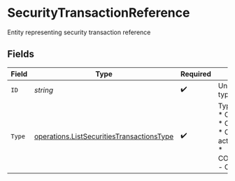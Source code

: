 # SecurityTransactionReference

Entity representing security transaction reference


## Fields

| Field                                                                                                                                                                                | Type                                                                                                                                                                                 | Required                                                                                                                                                                             | Description                                                                                                                                                                          |
| ------------------------------------------------------------------------------------------------------------------------------------------------------------------------------------ | ------------------------------------------------------------------------------------------------------------------------------------------------------------------------------------ | ------------------------------------------------------------------------------------------------------------------------------------------------------------------------------------ | ------------------------------------------------------------------------------------------------------------------------------------------------------------------------------------ |
| `ID`                                                                                                                                                                                 | *string*                                                                                                                                                                             | :heavy_check_mark:                                                                                                                                                                   | Unique identifier for a resource of given type.                                                                                                                                      |
| `Type`                                                                                                                                                                               | [operations.ListSecuritiesTransactionsType](../../models/operations/listsecuritiestransactionstype.md)                                                                               | :heavy_check_mark:                                                                                                                                                                   | Type of the reference.<br/>* ORDER - Order<br/>* ORDER_EXECUTION - Order execution<br/>* CORPORATE_ACTION - Corporate action<br/>* CORPORATE_ACTION_TRANSACTION_ID - Corporate action transaction ID |